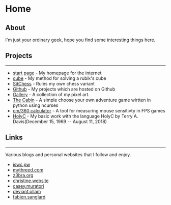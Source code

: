 # Home

## About

I'm just your ordinary geek, hope you find some interesting things here.

## Projects

***

-   [start page](/startpage.html) - My homepage for the internet
-   [cube](/cube.html) - My method for solving a rubik\'s cube
-   [SitChess](/chess.html) - Rules my own chess variant
-   [Github](https://github.com/TeaSkittle/) - My projects which are hosted on Github
-   [Gallery](/gallery.html) - A collection of my pixel art.
-   [The Cabin](/cabin.html) - A simple choose your own adventure game wirtten in python using ncurses
-   [cm/360 calculator](/cm360.html) - A tool for measuring mouse sensitivty in FPS games
-   [HolyC](/holyc.html) - My basic work with the language HolyC by Terry A. Davis(December 15, 1969 -- August 11, 2018)

## Links

***

Various blogs and personal websites that I follow and enjoy.

-   [iswc.pw](https://iswc.pw/)
-   [mythreed.com](https://mythreed.com)
-   [z3bra.org](http://z3bra.org/)
-   [christine.website](https://christine.website/)
-   [casey.muratori](https://caseymuratori.com/nexus)
-   [deviant.ollam](https://deviating.net/)
-   [fabien.sanglard](http://fabiensanglard.net/)
